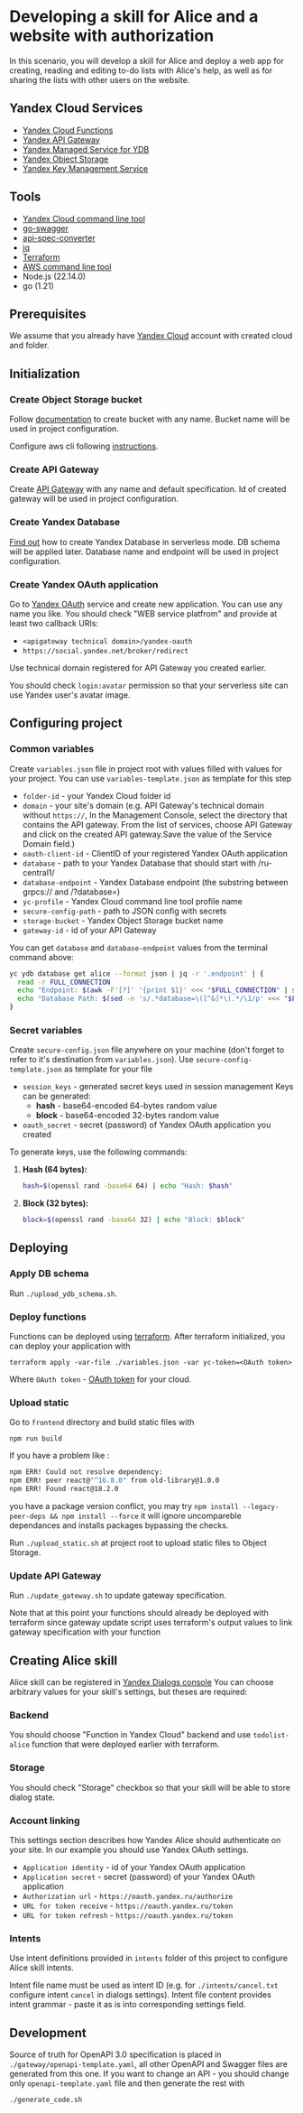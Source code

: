 # Developing a skill for Alice and a website with authorization

In this scenario, you will develop a skill for Alice and deploy a web app for creating, reading and editing to-do lists with Alice's help, as well as for sharing the lists with other users on the website.

## Yandex Cloud Services

* [Yandex Cloud Functions](https://yandex.cloud/ru/docs/functions/)
* [Yandex API Gateway](https://yandex.cloud/ru/docs/api-gateway/)
* [Yandex Managed Service for YDB](https://yandex.cloud/ru/docs/ydb/)
* [Yandex Object Storage](https://yandex.cloud/ru/docs/storage/)
* [Yandex Key Management Service](https://yandex.cloud/ru/docs/kms/)

## Tools

* [Yandex Cloud command line tool](https://cloud.yandex.ru/docs/cli/)
* [go-swagger](https://goswagger.io/install.html)
* [api-spec-converter](https://www.npmjs.com/package/api-spec-converter)
* [jq](https://stedolan.github.io/jq/)
* [Terraform](http://terraform.io)
* [AWS command line tool](https://aws.amazon.com/ru/cli/)
* Node.js (22.14.0)
* go (1.21)

## Prerequisites

We assume that you already have [Yandex Cloud](https://console.cloud.yandex.ru) account with created cloud and folder.

## Initialization

### Create Object Storage bucket

Follow [documentation](https://cloud.yandex.ru/docs/storage/quickstart) to create bucket with any name. Bucket name will be used in project configuration.

Configure aws cli following [instructions](https://cloud.yandex.ru/docs/storage/tools/aws-cli).

### Create API Gateway

Create [API Gateway](https://cloud.yandex.ru/docs/api-gateway/) with any name and default specification. Id of created gateway will be used in project configuration.

### Create Yandex Database

[Find out](https://cloud.yandex.ru/docs/ydb/) how to create Yandex Database in serverless mode. DB schema will be applied later. Database name and endpoint will be used in project configuration.

### Create Yandex OAuth application

Go to [Yandex OAuth](http://oauth.yandex.ru) service and create new application.
You can use any name you like.
You should check "WEB service platfrom" and provide at least two callback URIs:

* `<apigateway technical domain>/yandex-oauth`
* `https://social.yandex.net/broker/redirect`

Use technical domain registered for API Gateway you created earlier.

You should check `login:avatar` permission so that your serverless site can use Yandex user's avatar image.
  
## Configuring project

### Common variables

Create `variables.json` file in project root with values filled with values for your project. You can use `variables-template.json` as template for this step

* `folder-id` - your Yandex Cloud folder id
* `domain` - your site's domain (e.g. API Gateway's technical domain without `https://`, In the Management Console, select the directory that contains the API gateway. From the list of services, choose API Gateway and click on the created API gateway.Save the value of the Service Domain field.)
* `oauth-client-id` - ClientID of your registered Yandex OAuth application
* `database` - path to your Yandex Database that should start with /ru-central1/
* `database-endpoint` - Yandex Database endpoint (the substring between grpcs:// and /?database=)
* `yc-profile` - Yandex Cloud command line tool profile name
* `secure-config-path` - path to JSON config with secrets
* `storage-bucket` - Yandex Object Storage bucket name
* `gateway-id` - id of your API Gateway

You can get `database` and `database-endpoint` values from the terminal command above:

```bash
yc ydb database get alice --format json | jq -r '.endpoint' | {
  read -r FULL_CONNECTION
  echo "Endpoint: $(awk -F'[?]' '{print $1}' <<< "$FULL_CONNECTION" | sed 's/grpcs:\/\///')"
  echo "Database Path: $(sed -n 's/.*database=\([^&]*\).*/\1/p' <<< "$FULL_CONNECTION")"
}
```

### Secret variables

Create `secure-config.json` file anywhere on your machine (don't forget to refer to it's destination from `variables.json`). Use `secure-config-template.json` as template for your file

* `session_keys` - generated secret keys used in session management
Keys can be generated:
  * **hash** - base64-encoded 64-bytes random value
  * **block** - base64-encoded 32-bytes random value
* `oauth_secret` - secret (password) of Yandex OAuth application you created

To generate keys, use the following commands:

1. **Hash (64 bytes):**

   ```bash
   hash=$(openssl rand -base64 64) | echo "Hash: $hash"
2. **Block (32 bytes):**

   ```bash
   block=$(openssl rand -base64 32) | echo "Block: $block"
   ```

## Deploying

### Apply DB schema

Run `./upload_ydb_schema.sh`.

### Deploy functions

Functions can be deployed using [terraform](http://terraform.io). After terraform initialized, you can deploy your application with

`terraform apply -var-file ./variables.json -var yc-token=<OAuth token>`

Where `OAuth token` - [OAuth token](https://cloud.yandex.ru/docs/iam/concepts/authorization/oauth-token) for your cloud.

### Upload static

Go to `frontend` directory and build static files with

`npm run build`

If you have a problem like :

```bash
npm ERR! Could not resolve dependency:
npm ERR! peer react@"^16.8.0" from old-library@1.0.0
npm ERR! Found react@18.2.0
```

you have a package version conflict, you may try ```npm install --legacy-peer-deps && npm install --force``` it will ignore uncompareble dependances and installs packages bypassing the checks.

Run `./upload_static.sh` at project root to upload static files to Object Storage.

### Update API Gateway

Run `./update_gateway.sh` to update gateway specification.

Note that at this point your functions should already be deployed with terraform since gateway update script uses terraform's output values to link gateway specification with your function

## Creating Alice skill

Alice skill can be registered in [Yandex Dialogs console](https://dialogs.yandex.ru)
You can choose arbitrary values for your skill's settings, but theses are required:

### Backend

You should choose "Function in Yandex Cloud" backend and use `todolist-alice` function that were deployed earlier with terraform.

### Storage

You should check "Storage" checkbox so that your skill will be able to store dialog state.

### Account linking

This settings section describes how Yandex Alice should authenticate on your site. In our example you should use Yandex OAuth settings.

* `Application identity` - id of your Yandex OAuth application
* `Application secret` - secret (password) of your Yandex OAuth application
* `Authorization url` - `https://oauth.yandex.ru/authorize`
* `URL for token receive` - `https://oauth.yandex.ru/token`
* `URL for token refresh` - `https://oauth.yandex.ru/token`

### Intents

Use intent definitions provided in `intents` folder of this project to configure Alice skill intents.

Intent file name must be used as intent ID (e.g. for `./intents/cancel.txt` configure intent `cancel` in dialogs settings).
Intent file content provides intent grammar - paste it as is into corresponding settings field.

## Development

Source of truth for OpenAPI 3.0 specification is placed in `./gateway/openapi-template.yaml`, all other OpenAPI and Swagger files are generated from this one. If you want to change an API - you should change only `openapi-template.yaml` file and then generate the rest with

`./generate_code.sh`
